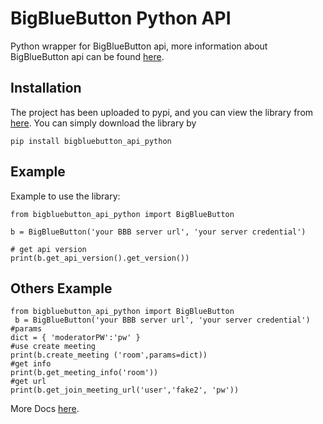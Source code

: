 # BigBlueButton Python API

Python wrapper for BigBlueButton api, more information about BigBlueButton api can be found [here](http://docs.bigbluebutton.org/dev/api.html 'API doc').

## Installation
The project has been uploaded to pypi, and you can view the library from [here](https://pypi.org/project/bigbluebutton-api-python/ 'pypi'). You can simply download the library by
```
pip install bigbluebutton_api_python
```

## Example
Example to use the library:
```
from bigbluebutton_api_python import BigBlueButton

b = BigBlueButton('your BBB server url', 'your server credential')

# get api version
print(b.get_api_version().get_version())
```
## Others Example
```
from bigbluebutton_api_python import BigBlueButton
 b = BigBlueButton('your BBB server url', 'your server credential')
#params
dict = { 'moderatorPW':'pw' }
#use create meeting
print(b.create_meeting ('room',params=dict))
#get info
print(b.get_meeting_info('room'))
#get url
print(b.get_join_meeting_url('user','fake2', 'pw'))
```
More Docs [here](https://www.pydoc.io/pypi/bigbluebutton-api-python-0.0.2/autoapi/bigbluebutton/index.html).

